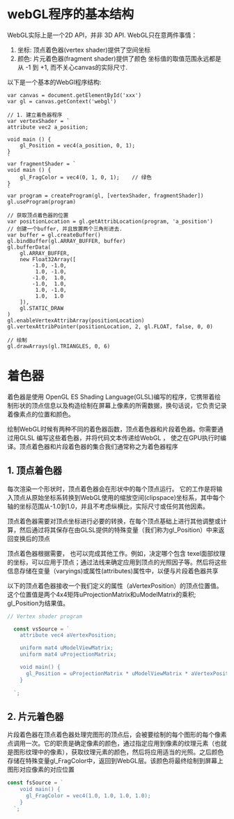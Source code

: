 # webGL程序的基本结构
WebGL实际上是一个2D API，并非 3D API.
WebGL只在意两件事情：
1. 坐标: 顶点着色器(vertex shader)提供了空间坐标
2. 颜色: 片元着色器(fragment shader)提供了颜色
坐标值的取值范围永远都是从 -1 到 +1, 而不关心canvas的实际尺寸.

以下是一个基本的WebGl程序结构:
```JS
var canvas = document.getElementById('xxx')
var gl = canvas.getContext('webgl')

// 1. 建立着色器程序
var vertexShader = `
attribute vec2 a_position;

void main () {
    gl_Position = vec4(a_position, 0, 1);
}
`
var fragmentShader = `
void main () {
    gl_FragColor = vec4(0, 1, 0, 1);    // 绿色 
}
`
var program = createProgram(gl, [vertexShader, fragmentShader])
gl.useProgram(program)

// 获取顶点着色器的位置
var positionLocation = gl.getAttribLocation(program, 'a_position')
// 创建一个buffer, 并且放置两个三角形进去.
var buffer = gl.createBuffer()
gl.bindBuffer(gl.ARRAY_BUFFER, buffer)
gl.bufferData(
    gl.ARRAY_BUFFER,
    new Float32Array([
        -1.0, -1.0,
         1.0, -1.0,
        -1.0,  1.0,
        -1.0,  1.0,
         1.0, -1.0,
         1.0,  1.0
    ]),
    gl.STATIC_DRAW
)
gl.enableVertexAttribArray(positionLocation)
gl.vertexAttribPointer(positionLocation, 2, gl.FLOAT, false, 0, 0)

// 绘制
gl.drawArrays(gl.TRIANGLES, 0, 6)

```

# 着色器
着色器是使用 OpenGL ES Shading Language(GLSL)编写的程序，它携带着绘制形状的顶点信息以及构造绘制在屏幕上像素的所需数据，换句话说，它负责记录着像素点的位置和颜色。

绘制WebGL时候有两种不同的着色器函数，顶点着色器和片段着色器。你需要通过用GLSL 编写这些着色器，并将代码文本传递给WebGL ， 使之在GPU执行时编译。顶点着色器和片段着色器的集合我们通常称之为着色器程序

## 1. 顶点着色器
每次渲染一个形状时，顶点着色器会在形状中的每个顶点运行。 它的工作是将输入顶点从原始坐标系转换到WebGL使用的缩放空间(clipspace)坐标系，其中每个轴的坐标范围从-1.0到1.0，并且不考虑纵横比，实际尺寸或任何其他因素。

顶点着色器需要对顶点坐标进行必要的转换，在每个顶点基础上进行其他调整或计算，然后通过将其保存在由GLSL提供的特殊变量（我们称为gl_Position）中来返回变换后的顶点

顶点着色器根据需要， 也可以完成其他工作。例如，决定哪个包含 texel面部纹理的坐标，可以应用于顶点；通过法线来确定应用到顶点的光照因子等。然后将这些信息存储在变量（varyings)或属性(attributes)属性中，以便与片段着色器共享

以下的顶点着色器接收一个我们定义的属性（aVertexPosition）的顶点位置值。这个位置值是两个4x4矩阵uProjectionMatrix和uModelMatrix的乘积; gl_Position为结果值。
```js
// Vertex shader program

  const vsSource = `
    attribute vec4 aVertexPosition;

    uniform mat4 uModelViewMatrix;
    uniform mat4 uProjectionMatrix;

    void main() {
      gl_Position = uProjectionMatrix * uModelViewMatrix * aVertexPosition;
    }
    
  `;
```


## 2. 片元着色器
片段着色器在顶点着色器处理完图形的顶点后，会被要绘制的每个图形的每个像素点调用一次。它的职责是确定像素的颜色，通过指定应用到像素的纹理元素（也就是图形纹理中的像素），获取纹理元素的颜色，然后将应用适当的光照。之后颜色存储在特殊变量gl_FragColor中，返回到WebGL层。该颜色将最终绘制到屏幕上图形对应像素的对应位置
```js
const fsSource = `
    void main() {
      gl_FragColor = vec4(1.0, 1.0, 1.0, 1.0);
    }
  `;
```



